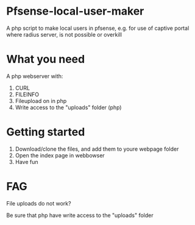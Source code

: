 # Pfsense-local-user-maker
A php script to make local users in pfsense, e.g. for use of captive portal where radius server, is not possible or overkill

# What you need
A php webserver with:
1) CURL
2) FILEINFO
3) Fileupload on in php
4) Write access to the "uploads" folder (php)

# Getting started
1) Download/clone the files, and add them to youre webpage folder
2) Open the index page in webbowser
3) Have fun

# FAG
File uploads do not work?

Be sure that php have write access to the "uploads" folder
